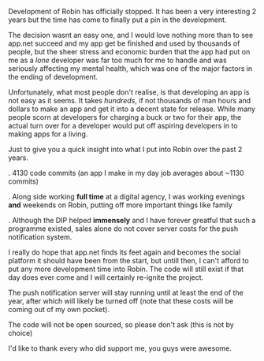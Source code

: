 Development of Robin has officially stopped. It has been a very interesting 2 years but the time has come to finally put a pin in the development.

The decision wasnt an easy one, and I would love nothing more than to see app.net succeed and my app get be finished and used by thousands of people, but the sheer stress and economic burden that the app had put on me as a *lone* developer was far too much for me to handle and was seriously affecting my mental health, which was one of the major factors in the ending of development.

Unfortunately, what most people don't realise, is that developing an app is not easy as it seems. It takes *hundreds*, if not thousands of man hours and dollars to make an app and get it into a decent state for release. While many people scorn at developers for charging a buck or two for their app, the actual turn over for a developer would put off aspiring developers in to making apps for a living.

Just to give you a quick insight into what I put into Robin over the past 2 years.

. 4130 code commits (an app I make in my day job averages about ~1130 commits)

. Along side working **full time** at a digital agency, I was working evenings **and** weekends on Robin, putting off more important things like family

. Although the DIP helped **immensely** and I have forever greatful that such a programme existed, sales alone do not cover server costs for the push notification system.

I really do hope that app.net finds its feet again and becomes the social platform it should have been from the start, but untill then, I can't afford to put any more development time into Robin. The code will still exist if that day does ever come and I will certainly re-ignite the project.

The push notification server will stay running until at least the end of the year, after which will likely be turned off (note that these costs will be coming out of my own pocket).

The code will not be open sourced, so please don't ask (this is not by choice)

I'd like to thank every who did support me, you guys were awesome.